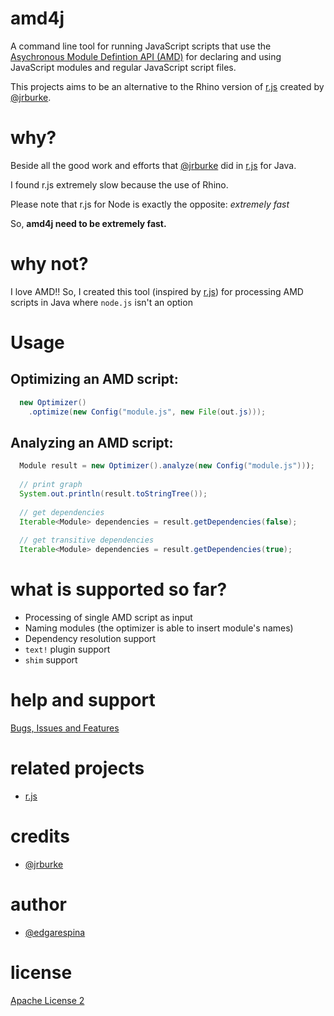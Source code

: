 amd4j
======

A command line tool for running JavaScript scripts that use the [Asychronous Module Defintion API (AMD)](https://github.com/amdjs/amdjs-api/wiki/AMD) for declaring and using JavaScript modules and regular JavaScript script files.

This projects aims to be an alternative to the Rhino version of [r.js](http://requirejs.org/docs/optimization.html) created by [@jrburke](https://github.com/jrburke).

why?
======
Beside all the good work and efforts that [@jrburke](https://github.com/jrburke) did in [r.js](http://requirejs.org/docs/optimization.html) for Java.

I found r.js extremely slow because the use of Rhino.

Please note that r.js for Node is exactly the opposite: *extremely fast*

So, **amd4j need to be extremely fast.**

why not?
======
I love AMD!! So, I created this tool (inspired by [r.js](http://requirejs.org/docs/optimization.html)) for processing AMD scripts in Java where ```node.js``` isn't an option

Usage
======

## Optimizing an AMD script:

```java
  new Optimizer()
    .optimize(new Config("module.js", new File(out.js)));
```

## Analyzing an AMD script:

```java
  Module result = new Optimizer().analyze(new Config("module.js")));
 
  // print graph
  System.out.println(result.toStringTree());
 
  // get dependencies
  Iterable<Module> dependencies = result.getDependencies(false);
 
  // get transitive dependencies
  Iterable<Module> dependencies = result.getDependencies(true);
```

what is supported so far?
======

* Processing of single AMD script as input
* Naming modules (the optimizer is able to insert module's names)
* Dependency resolution support
* ```text!``` plugin support
* ```shim``` support

help and support
======
 [Bugs, Issues and Features](https://github.com/jknack/amd4j/issues)

related projects
======
 * [r.js](http://requirejs.org/docs/optimization.html)

credits
======
 * [@jrburke](https://github.com/jrburke)

author
======
 * [@edgarespina](https://twitter.com/edgarespina)

license
======
[Apache License 2](http://www.apache.org/licenses/LICENSE-2.0.html)
